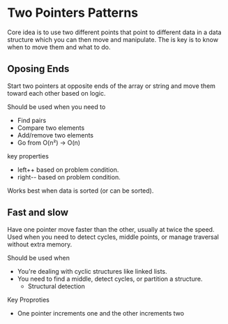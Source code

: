# Two Pointers Patterns
Core idea is to use two different points that point to different data in a data structure which you can then move and manipulate. The is key is to know when to move them and what to do.

## Oposing Ends
Start two pointers at opposite ends of the array or string and move them toward each other based on logic.

Should be used when you need to
- Find pairs
- Compare two elements
- Add/remove two elements
- Go from O(n²) → O(n)

key properties
- left++ based on problem condition.
- right-- based on problem condition.

Works best when data is sorted (or can be sorted).

## Fast and slow
Have one pointer move faster than the other, usually at twice the speed. Used when you need to detect cycles, middle points, or manage traversal without extra memory.

Should be used when
- You're dealing with cyclic structures like linked lists.
- You need to find a middle, detect cycles, or partition a structure.
    - Structural detection

Key Proproties
- One pointer increments one and the other increments two